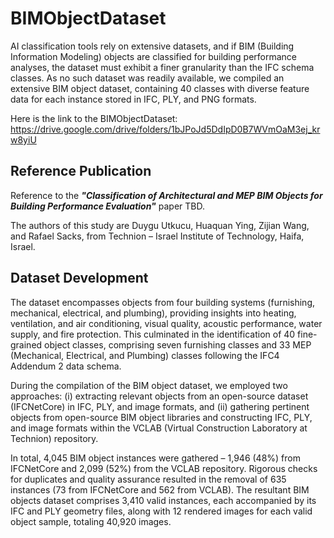 # BIMObjectDataset
AI classification tools rely on extensive datasets, and if BIM (Building Information Modeling) objects are classified for building performance analyses, the dataset must exhibit a finer granularity than the IFC schema classes. As no such dataset was readily available, we compiled an extensive BIM object dataset, containing 40 classes with diverse feature data for each instance stored in IFC, PLY, and PNG formats. 

Here is the link to the BIMObjectDataset: https://drive.google.com/drive/folders/1bJPoJd5DdIpD0B7WVmOaM3ej_krw8yiU

## Reference Publication
Reference to the __*"Classification of Architectural and MEP BIM Objects for Building Performance Evaluation"*__ paper TBD.

The authors of this study are Duygu Utkucu, Huaquan Ying, Zijian Wang, and Rafael Sacks, from Technion – Israel Institute of Technology, Haifa, Israel.

## Dataset Development
The dataset encompasses objects from four building systems (furnishing, mechanical, electrical, and plumbing), providing insights into heating, ventilation, and air conditioning, visual quality, acoustic performance, water supply, and fire protection. This culminated in the identification of 40 fine-grained object classes, comprising seven furnishing classes and 33 MEP (Mechanical, Electrical, and Plumbing) classes following the IFC4 Addendum 2 data schema.

During the compilation of the BIM object dataset, we employed two approaches: (i) extracting relevant objects from an open-source dataset (IFCNetCore) in IFC, PLY, and image formats, and (ii) gathering pertinent objects from open-source BIM object libraries and constructing IFC, PLY, and image formats within the VCLAB (Virtual Construction Laboratory at Technion) repository.

In total, 4,045 BIM object instances were gathered – 1,946 (48%) from IFCNetCore and 2,099 (52%) from the VCLAB repository. Rigorous checks for duplicates and quality assurance resulted in the removal of 635 instances (73 from IFCNetCore and 562 from VCLAB). The resultant BIM objects dataset comprises 3,410 valid instances, each accompanied by its IFC and PLY geometry files, along with 12 rendered images for each valid object sample, totaling 40,920 images.

